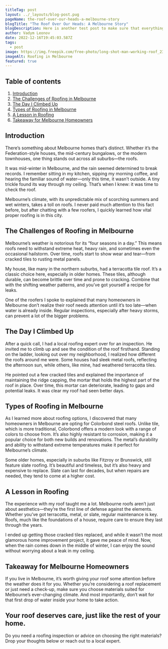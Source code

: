 ```yaml
---
titleTag: post
layout: ../_layouts/blog-post.pug
pageName: the-roof-over-our-heads-a-melbourne-story
blogTitle: "The Roof Over Our Heads: A Melbourne Story"
blogDescription: Here is another test post to make sure that everything is sound and smooth
author: Vadym Leonov
date: 2022-12-16T19:45:03.587Z
tags:
  - post
image: https://img.freepik.com/free-photo/long-shot-man-working-roof_23-2148748777.jpg?t=st=1729124579~exp=1729128179~hmac=19bc93ea6a2d9a9485d661bb761773e40664cfe75aa113b17a63478971988c0d&w=2000
imageAlt: Roofing in Melbourne
featured: true
---
```

## **Table of contents**

1. [Introduction](#introduction)
2. [The Challenges of Roofing in Melbourne](#the-challenges-of-roofing-in-melbourne)
3. [The Day I Climbed Up](#the-day-i-climbed-up)
4. [Types of Roofing in Melbourne](#types-of-roofing-in-melbourne)
5. [A Lesson in Roofing](#a-lesson-in-roofing)
6. [Takeaway for Melbourne Homeowners](#takeaway-for-melbourne-homeowners)

## **Introduction**

There’s something about Melbourne homes that’s distinct. Whether it’s the Federation-style houses, the mid-century bungalows, or the modern townhouses, one thing stands out across all suburbs—the roofs.

It was mid-winter in Melbourne, and the rain seemed determined to break records. I remember sitting in my kitchen, sipping my morning coffee, and hearing the familiar sound of water—only this time, it wasn’t outside. A tiny trickle found its way through my ceiling. That’s when I knew: it was time to check the roof.

Melbourne’s climate, with its unpredictable mix of scorching summers and wet winters, takes a toll on roofs. I never paid much attention to this fact before, but after chatting with a few roofers, I quickly learned how vital proper roofing is in this city.

## **The Challenges of Roofing in Melbourne**

Melbourne’s weather is notorious for its “four seasons in a day.” This means roofs need to withstand extreme heat, heavy rain, and sometimes even the occasional hailstorm. Over time, roofs start to show wear and tear—from cracked tiles to rusting metal panels.

My house, like many in the northern suburbs, had a terracotta tile roof. It’s a classic choice here, especially in older homes. These tiles, although durable, can become brittle over time and prone to cracking. Combine that with the shifting weather patterns, and you’ve got yourself a recipe for leaks.

One of the roofers I spoke to explained that many homeowners in Melbourne don’t realize their roof needs attention until it’s too late—when water is already inside. Regular inspections, especially after heavy storms, can prevent a lot of the bigger problems.

## **The Day I Climbed Up**

After a quick call, I had a local roofing expert over for an inspection. He invited me to climb up and see the condition of the roof firsthand. Standing on the ladder, looking out over my neighborhood, I realized how different the roofs around me were. Some houses had sleek metal roofs, reflecting the afternoon sun, while others, like mine, had weathered terracotta tiles.

He pointed out a few cracked tiles and explained the importance of maintaining the ridge capping, the mortar that holds the highest part of the roof in place. Over time, this mortar can deteriorate, leading to gaps and potential leaks. It was clear my roof had seen better days.

## **Types of Roofing in Melbourne**

As I learned more about roofing options, I discovered that many homeowners in Melbourne are opting for Colorbond steel roofs. Unlike tile, which is more traditional, Colorbond offers a modern look with a range of colors to choose from. It’s also highly resistant to corrosion, making it a popular choice for both new builds and renovations. The metal’s durability and ability to withstand extreme temperatures make it perfect for Melbourne’s climate.

Some older homes, especially in suburbs like Fitzroy or Brunswick, still feature slate roofing. It’s beautiful and timeless, but it’s also heavy and expensive to replace. Slate can last for decades, but when repairs are needed, they tend to come at a higher cost.

## **A Lesson in Roofing**

The experience with my roof taught me a lot. Melbourne roofs aren’t just about aesthetics—they’re the first line of defense against the elements. Whether you’ve got terracotta, metal, or slate, regular maintenance is key. Roofs, much like the foundations of a house, require care to ensure they last through the years.

I ended up getting those cracked tiles replaced, and while it wasn’t the most glamorous home improvement project, it gave me peace of mind. Now, when the rain comes down in the middle of winter, I can enjoy the sound without worrying about a leak in my ceiling.

## **Takeaway for Melbourne Homeowners**

If you live in Melbourne, it’s worth giving your roof some attention before the weather does it for you. Whether you’re considering a roof replacement or just need a check-up, make sure you choose materials suited for Melbourne’s ever-changing climate. And most importantly, don’t wait for that first drop of water inside your home to take action.

## **Your roof deserves care, just like the rest of your home.**

Do you need a roofing inspection or advice on choosing the right materials? Drop your thoughts below or reach out to a local expert.